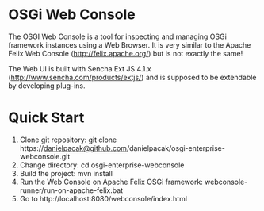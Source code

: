 OSGi Web Console
================
The OSGI Web Console is a tool for inspecting and managing OSGi framework instances using a Web Browser.
It is very similar to the Apache Felix Web Console (http://felix.apache.org/) but is not exactly the same!

The Web UI is built with Sencha Ext JS 4.1.x (http://www.sencha.com/products/extjs/) and is supposed to be
extendable by developing plug-ins.

Quick Start
=========== 
1. Clone git repository: git clone https://danielpacak@github.com/danielpacak/osgi-enterprise-webconsole.git
2. Change directory: cd osgi-enterprise-webconsole
3. Build the project: mvn install
4. Run the Web Console on Apache Felix OSGi framework: webconsole-runner/run-on-apache-felix.bat
5. Go to http://localhost:8080/webconsole/index.html